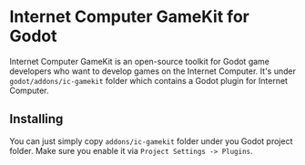 # Internet Computer GameKit for Godot
Internet Computer GameKit is an open-source toolkit for Godot game developers who want to develop games on the Internet Computer. It's under `godot/addons/ic-gamekit` folder which contains a Godot plugin for Internet Computer.

## Installing
You can just simply copy `addons/ic-gamekit` folder under you Godot project folder. Make sure you enable it via `Project Settings -> Plugins`.
